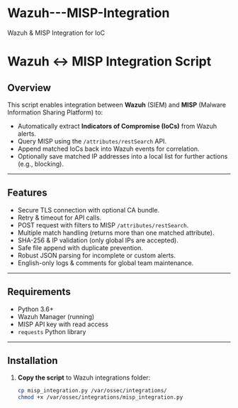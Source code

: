 # Wazuh---MISP-Integration
Wazuh &amp; MISP Integration for IoC 
# Wazuh ↔ MISP Integration Script

## Overview
This script enables integration between **Wazuh** (SIEM) and **MISP** (Malware Information Sharing Platform) to:
- Automatically extract **Indicators of Compromise (IoCs)** from Wazuh alerts.
- Query MISP using the `/attributes/restSearch` API.
- Append matched IoCs back into Wazuh events for correlation.
- Optionally save matched IP addresses into a local list for further actions (e.g., blocking).

---

## Features
- Secure TLS connection with optional CA bundle.
- Retry & timeout for API calls.
- POST request with filters to MISP `/attributes/restSearch`.
- Multiple match handling (returns more than one matched attribute).
- SHA-256 & IP validation (only global IPs are accepted).
- Safe file append with duplicate prevention.
- Robust JSON parsing for incomplete or custom alerts.
- English-only logs & comments for global team maintenance.

---

## Requirements
- Python 3.6+
- Wazuh Manager (running)
- MISP API key with read access
- `requests` Python library

---

## Installation

1. **Copy the script** to Wazuh integrations folder:
   ```bash
   cp misp_integration.py /var/ossec/integrations/
   chmod +x /var/ossec/integrations/misp_integration.py
